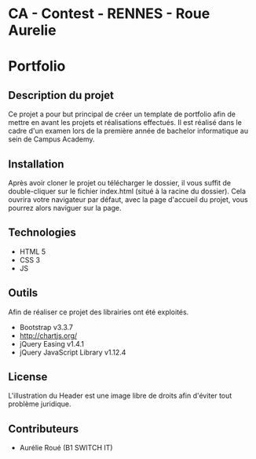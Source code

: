 # CA - Contest - RENNES - Roue Aurelie
# Portfolio

## Description du projet
Ce projet a pour but principal de créer un template de portfolio afin de mettre en avant les projets et réalisations effectués.
Il est réalisé dans le cadre d'un examen lors de la première année de bachelor informatique au sein de Campus Academy.

## Installation
Après avoir cloner le projet ou télécharger le dossier, il vous suffit de double-cliquer sur le fichier index.html (situé à la racine du dossier). Cela ouvrira votre navigateur par défaut, avec la page d'accueil du projet, vous pourrez alors naviguer sur la page.

## Technologies
* HTML 5
* CSS 3
* JS

## Outils
Afin de réaliser ce projet des librairies ont été exploités.
- Bootstrap v3.3.7
- http://chartjs.org/
- jQuery Easing v1.4.1 
- jQuery JavaScript Library v1.12.4

## License
L'illustration du Header est une image libre de droits afin d'éviter tout problème juridique.

## Contributeurs
* Aurélie Roué (B1 SWITCH IT)